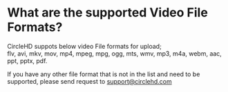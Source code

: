 # What are the supported Video File Formats?

CircleHD suppots below video File formats for upload;   
flv, avi, mkv, mov, mp4, mpeg, mpg, ogg, mts, wmv, mp3, m4a, webm, aac, ppt, pptx, pdf. 

If you have any other file format that is not in the list and need to be supported, please send request to support@circlehd.com

